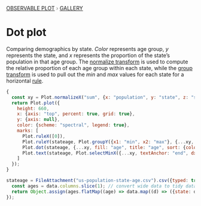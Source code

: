 <div style="color: grey; font: 13px/25.5px var(--sans-serif); text-transform: uppercase;"><h1 style="display: none;">Plot: Dot plot</h1><a href="/plot">Observable Plot</a> › <a href="/@observablehq/plot-gallery">Gallery</a></div>

# Dot plot

Comparing demographics by state. *Color* represents age group, *y* represents the state, and *x* represents the proportion of the state’s population in that age group. The [normalize transform](https://observablehq.com/plot/transforms/normalize) is used to compute the relative proportion of each age group within each state, while the [group transform](https://observablehq.com/plot/transforms/group) is used to pull out the *min* and *max* values for each state for a horizontal [rule](https://observablehq.com/plot/marks/rule).

```js echo
{
  const xy = Plot.normalizeX("sum", {x: "population", y: "state", z: "state"});
  return Plot.plot({
    height: 660,
    x: {axis: "top", percent: true, grid: true},
    y: {axis: null},
    color: {scheme: "spectral", legend: true},
    marks: [
      Plot.ruleX([0]),
      Plot.ruleY(stateage, Plot.groupY({x1: "min", x2: "max"}, {...xy, sort: {y: "x1"}})),
      Plot.dot(stateage, {...xy, fill: "age", title: "age", sort: {color: null}}), // color in input order
      Plot.text(stateage, Plot.selectMinX({...xy, textAnchor: "end", dx: -6, text: "state"}))
    ]
  });
}
```

```js echo
stateage = FileAttachment("us-population-state-age.csv").csv({typed: true}).then((data) => {
  const ages = data.columns.slice(1); // convert wide data to tidy data
  return Object.assign(ages.flatMap((age) => data.map((d) => ({state: d.name, age, population: d[age]}))), {ages});
});
```
